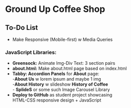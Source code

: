 # Ground Up Coffee Shop
## To-Do List
- Make Responsive (Mobile-first) w Media Queries
### JavaScript Libraries:
- **Greensock:** Animate Img-Div Text: 3 section pairs  
- **about.html:** Make about.html page based on index.html
- **Tabby: Accordion Panels** for **About** page:  
    -**About Us** w lorem ipsum and maybe 1 img  
    -**About History** w slideshow **History of Coffee**  
        - **SplideS** or some such Image Carousel Library  
- **Deploy to GitHub** as student project showcasing  
HTML-CSS responsive design + JavaScript